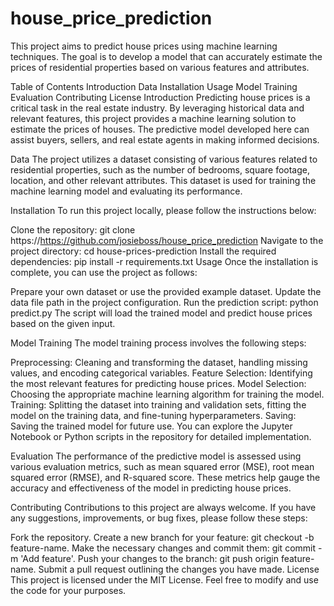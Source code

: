 # house_price_prediction

This project aims to predict house prices using machine learning techniques. The goal is to develop a model that can accurately estimate the prices of residential properties based on various features and attributes.

Table of Contents
Introduction
Data
Installation
Usage
Model Training
Evaluation
Contributing
License
Introduction
Predicting house prices is a critical task in the real estate industry. By leveraging historical data and relevant features, this project provides a machine learning solution to estimate the prices of houses. The predictive model developed here can assist buyers, sellers, and real estate agents in making informed decisions.

Data
The project utilizes a dataset consisting of various features related to residential properties, such as the number of bedrooms, square footage, location, and other relevant attributes. This dataset is used for training the machine learning model and evaluating its performance.

Installation
To run this project locally, please follow the instructions below:

Clone the repository: git clone https://https://github.com/josieboss/house_price_prediction
Navigate to the project directory: cd house-prices-prediction
Install the required dependencies: pip install -r requirements.txt
Usage
Once the installation is complete, you can use the project as follows:

Prepare your own dataset or use the provided example dataset.
Update the data file path in the project configuration.
Run the prediction script: python predict.py
The script will load the trained model and predict house prices based on the given input.

Model Training
The model training process involves the following steps:

Preprocessing: Cleaning and transforming the dataset, handling missing values, and encoding categorical variables.
Feature Selection: Identifying the most relevant features for predicting house prices.
Model Selection: Choosing the appropriate machine learning algorithm for training the model.
Training: Splitting the dataset into training and validation sets, fitting the model on the training data, and fine-tuning hyperparameters.
Saving: Saving the trained model for future use.
You can explore the Jupyter Notebook or Python scripts in the repository for detailed implementation.

Evaluation
The performance of the predictive model is assessed using various evaluation metrics, such as mean squared error (MSE), root mean squared error (RMSE), and R-squared score. These metrics help gauge the accuracy and effectiveness of the model in predicting house prices.

Contributing
Contributions to this project are always welcome. If you have any suggestions, improvements, or bug fixes, please follow these steps:

Fork the repository.
Create a new branch for your feature: git checkout -b feature-name.
Make the necessary changes and commit them: git commit -m 'Add feature'.
Push your changes to the branch: git push origin feature-name.
Submit a pull request outlining the changes you have made.
License
This project is licensed under the MIT License. Feel free to modify and use the code for your purposes.